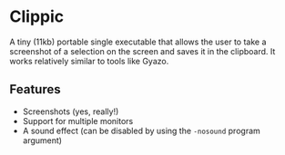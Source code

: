 # Clippic
A tiny (11kb) portable single executable that allows the user to take a screenshot of a selection on the screen
and saves it in the clipboard. It works relatively similar to tools like Gyazo.

## Features
- Screenshots (yes, really!)
- Support for multiple monitors
- A sound effect (can be disabled by using the `-nosound` program argument)
